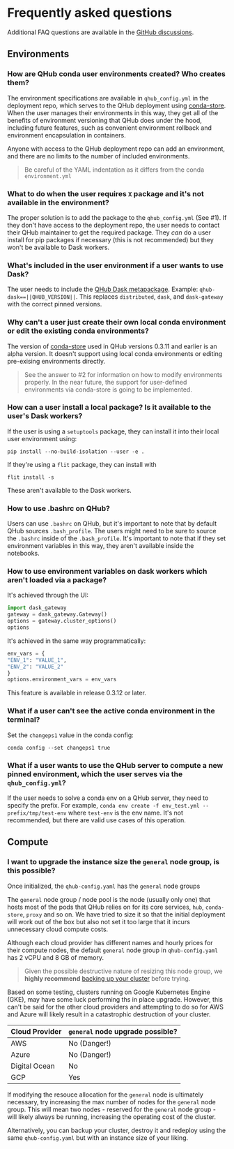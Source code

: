 # Frequently asked questions

Additional FAQ questions are available in the [GitHub discussions](https://github.com/Quansight/qhub/discussions/categories/q-a).

## Environments

### How are QHub conda user environments created? Who creates them?

The environment specifications are available in `qhub_config.yml` in the deployment repo, which serves to the QHub deployment using
[conda-store](https://conda-store.readthedocs.io/). When the user manages their environments in this way, they get all of the benefits of environment versioning that QHub does
under the hood, including future features, such as convenient environment rollback and environment encapsulation in containers.

Anyone with access to the QHub deployment repo can add an environment, and there are no limits to the number of included environments.

> Be careful of the YAML indentation as it differs from the conda `environment.yml`

### What to do when the user requires `X` package and it's not available in the environment?

The proper solution is to add the package to the `qhub_config.yml` (See #1). If they don't have access to the deployment repo, the user needs to contact their QHub maintainer to
get the required package. They *can* do a user install for pip packages if necessary (this is not recommended) but they won't be available to Dask workers.

### What's included in the user environment if a user wants to use Dask?

The user needs to include the [QHub Dask metapackage](https://github.com/conda-forge/qhub-dask-feedstock). Example: `qhub-dask==||QHUB_VERSION||`. This replaces `distributed`,
`dask`, and `dask-gateway` with the correct pinned versions.

### Why can't a user just create their own local conda environment or edit the existing conda environments?

The version of [conda-store](https://conda-store.readthedocs.io/) used in QHub versions 0.3.11 and earlier is an alpha version. It doesn't support using local conda environments or
editing pre-exising environments directly.

> See the answer to #2 for information on how to modify environments properly. In the near future, the support for user-defined environments via conda-store is going to be
> implemented.

### How can a user install a local package? Is it available to the user's Dask workers?

If the user is using a `setuptools` package, they can install it into their local user environment using:

```shell
pip install --no-build-isolation --user -e .
```

If they're using a `flit` package, they can install with

```shell
flit install -s
```

These aren't available to the Dask workers.

### How to use .bashrc on QHub?

Users can use `.bashrc` on QHub, but it's important to note that by default QHub sources `.bash_profile`. The users might need to be sure to source the `.bashrc` inside of the
`.bash_profile`. It's important to note that if they set environment variables in this way, they aren't available inside the notebooks.

### How to use environment variables on dask workers which aren't loaded via a package?

It's achieved through the UI:

```python
import dask_gateway
gateway = dask_gateway.Gateway()
options = gateway.cluster_options()
options
```

It's achieved in the same way programmatically:

```python
env_vars = {
"ENV_1": "VALUE_1",
"ENV_2": "VALUE_2"
}
options.environment_vars = env_vars
```

This feature is available in release 0.3.12 or later.

### What if a user can't see the active conda environment in the terminal?

Set the `changeps1` value in the conda config:

```shell
conda config --set changeps1 true
```

### What if a user wants to use the QHub server to compute a new pinned environment, which the user serves via the `qhub_config.yml`?

If the user needs to solve a conda env on a QHub server, they need to specify the prefix. For example, `conda env create -f env_test.yml --prefix/tmp/test-env` where `test-env` is
the env name. It's not recommended, but there are valid use cases of this operation.

## Compute

### I want to upgrade the instance size the `general` node group, is this possible?

Once initialized, the `qhub-config.yaml` has the `general` node groups

The `general` node group / node pool is the node (usually only one) that hosts most of the pods that QHub relies on for its core services, `hub`, `conda-store`, `proxy` and so on.
We have tried to size it so that the initial deployment will work out of the box but also not set it too large that it incurs unnecessary cloud compute costs.

Although each cloud provider has different names and hourly prices for their compute nodes, the default `general` node group in `qhub-config.yaml` has 2 vCPU and 8 GB of memory.

> Given the possible destructive nature of resizing this node group, we **highly recommend** [backing up your cluster](../admin_guide/backup.md) before trying.

Based on some testing, clusters running on Google Kubernetes Engine (GKE), may have some luck performing ths in place upgrade. However, this can't be said for the other cloud
providers and attempting to do so for AWS and Azure will likely result in a catastrophic destruction of your cluster.

| Cloud Provider | `general` node upgrade possible? |
| :------------- | :------------------------------- |
| AWS            | No (Danger!)                     |
| Azure          | No (Danger!)                     |
| Digital Ocean  | No                               |
| GCP            | Yes                              |

If modifying the resouce allocation for the `general` node is ultimately necessary, try increasing the max number of nodes for the `general` node group. This will mean two nodes -
reserved for the `general` node group - will likely always be running, increasing the operating cost of the cluster.

Alternatively, you can backup your cluster, destroy it and redeploy using the same `qhub-config.yaml` but with an instance size of your liking.
